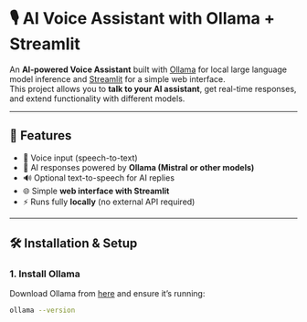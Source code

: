 # 🎙️ AI Voice Assistant with Ollama + Streamlit

An **AI-powered Voice Assistant** built with [Ollama](https://ollama.ai) for local large language model inference and [Streamlit](https://streamlit.io) for a simple web interface.  
This project allows you to **talk to your AI assistant**, get real-time responses, and extend functionality with different models.

---

## 📌 Features
- 🎤 Voice input (speech-to-text)  
- 💬 AI responses powered by **Ollama (Mistral or other models)**  
- 🔊 Optional text-to-speech for AI replies  
- 🌐 Simple **web interface with Streamlit**  
- ⚡ Runs fully **locally** (no external API required)  

---

## 🛠️ Installation & Setup

### 1. Install Ollama
Download Ollama from [here](https://ollama.ai/download) and ensure it’s running:

```bash
ollama --version
